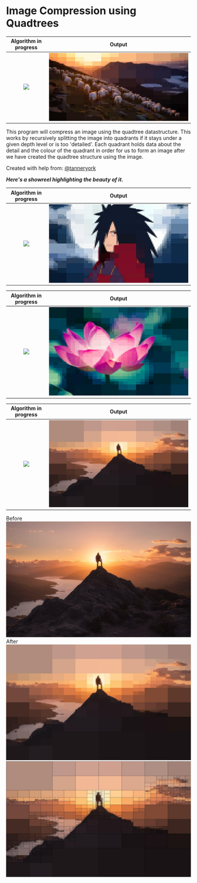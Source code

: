 # Image Compression using Quadtrees

Algorithm in progress                |  Output
:-----------------------------------:|:------------------------------------:
![](./images/mountain_quadtree.gif)  |  ![](./images/mountain_quadtree.jpg)

This program will compress an image using the quadtree datastructure. This works by recursively splitting the image into quadrants if it stays under a given depth level or is too 'detailed'. Each quadrant holds data about the detail and the colour of the quadrant in order for us to form an image after we have created the quadtree structure using the image.

Created with help from: [@tanneryork](https://github.com/tanneryork)

___Here's a showreel highlighting the beauty of it.___

Algorithm in progress                |  Output
:-----------------------------------:|:------------------------------------:
![](./images/madara_quadtree.gif)    |  ![](/images/madara_quadtree.jpg)

Algorithm in progress                |  Output
:-----------------------------------:|:------------------------------------:
![](./images/flower_quadtree.gif)    |  ![](/images/flower_quadtree.jpg)

Algorithm in progress                |  Output
:-----------------------------------:|:------------------------------------:
![](./images/man_quadtree.gif)       |  ![](/images/man_quadtree.jpg)

Before
![](/images/man.jpg)
After
![](/images/man_quadtree.jpg)
![](/images/man_quadtree_lines.jpg)

